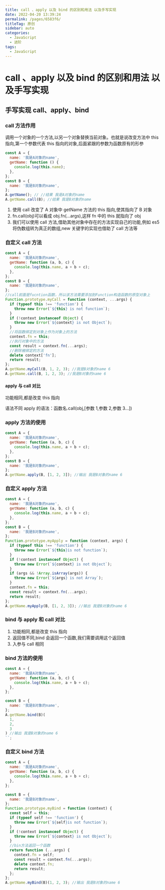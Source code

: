 ```yaml
---
title: call 、apply 以及 bind 的区别和用法 以及手写实现
date: 2022-04-20 13:39:24
permalink: /pages/6583f6/
titleTag: 原创
sidebar: auto
categories:
  - JavaScript
  - 进阶
tags:
  - JavaScript
---
```


# call 、apply 以及 bind 的区别和用法 以及手写实现

## 手写实现 call、apply、bind

### call 方法作用

调用一个对象的一个方法,以另一个对象替换当前对象。也就是说改变方法中 this 指向,第一个参数代表 this 指向的对象,后面紧跟的参数为函数原有的形参

```js
const A = {
  name: '我是A对象的name',
  getName: function () {
    console.log(this.name);
  },
};
const B = {
  name: '我是B对象的name',
};
A.getName(); // //结果 我是A对象的name
A.getName.call(B); //结果 我是B对象的name
```

1. 使用 call 改变了 A 对象中 getName 方法的 this 指向,使其指向了 B 对象
2. fn.call(obj)可以看成 obj.fn(...args),这样 fn 中的 this 就指向了 obj
3. 我们可以使用 call 方法,借助其他对象中存在的方法实现自己的功能,例如 es5 将伪数组转为真正的数组,new 关键字的实现也借助了 call 方法等

### 自定义 call 方法

```js
const A = {
  name: '我是A对象的name',
  getName: function (a, b, c) {
    console.log(this.name, a + b + c);
  },
};
const B = {
  name: '我是B对象的name',
};
//call前面是fucntion函数，所以该方法需要添加到Function构造函数的原型对象上
Function.prototype.myCall = function (context, ...args) {
  if (typeof this !== 'function') {
    throw new Error(`${this} is not function`);
  }
  if (!context instanceof Object) {
    throw new Error(`${context} is not Object`);
  }
  //将函数绑定到对象上作为对象上的方法
  context.fn = this;
  //执行对象中的方法
  const result = context.fn(...args);
  //删除被绑定的方法
  delete context['fn'];
  return result;
};
A.getName.myCall(B, 1, 2, 3); //我是B对象的name 6
A.getName.call(B, 1, 2, 3); //我是B对象的name 6
```

#### apply 与 call 对比

功能相同,都是改变 this 指向

语法不同 apply 的语法：函数名.call(obj,[参数 1,参数 2,参数 3...])

### apply 方法的使用

```js
const A = {
  name: '我是A对象的name',
  getName: function (a, b, c) {
    console.log(this.name, a + b + c);
  },
};
const B = {
  name: '我是B对象的name',
};
A.getName.apply(B, [1, 2, 3]); //输出 我是B对象的name 6
```

### 自定义 apply 方法

```js
const A = {
  name: '我是A对象的name',
  getName: function (a, b, c) {
    console.log(this.name, a + b + c);
  },
};
const B = {
  name: '我是B对象的name',
};
Function.prototype.myApply = function (context, args) {
  if (typeof this !== 'function') {
    throw new Error(`${this}is not function`);
  }
  if (!context instanceof Object) {
    throw new Error(`${context} is not Object`);
  }
  if (args && !Array.isArray(args)) {
    throw new Error(`${args} is not Array`);
  }
  context.fn = this;
  const result = context.fn(...args);
  return result;
};
A.getName.myApply(B, [1, 2, 3]); //输出 我是B对象的name 6
```

### bind 与 apply 和 call 对比

1. 功能相同,都是改变 this 指向
2. 返回值不同,bind 会返回一个函数,我们需要调用这个返回值
3. 入参与 call 相同

### bind 方法的使用

```js
const A = {
  name: '我是A对象的name',
  getName: function (a, b, c) {
    console.log(this.name, a + b + c);
  },
};

const B = {
  name: '我是B对象的name',
};
A.getName.bind(B)(
  1,
  2,
  3
) //输出 我是B对象的name 6
``;
```

### 自定义 bind 方法

```js
const A = {
  name: '我是A对象的name',
  getName: function (a, b, c) {
    console.log(this.name, a + b + c);
  },
};

const B = {
  name: '我是B对象的name',
};
Function.prototype.myBind = function (context) {
  const self = this;
  if (typeof self !== 'function') {
    throw new Error(`${self}is not function`);
  }
  if (!context instanceof Object) {
    throw new Error(`${context} is not Object`);
  }
  //bin方法返回一个函数
  return function (...args) {
    context.fn = self;
    const result = context.fn(...args);
    delete context.fn;
    return result;
  };
};
A.getName.myBind(B)(1, 2, 3); //输出 我是B对象的name 6
```
